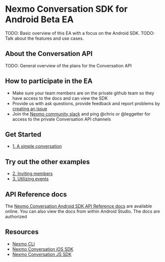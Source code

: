 # Nexmo Conversation SDK for Android Beta EA

TODO: Basic overview of this EA with a focus on the Android SDK.
TODO: Talk about the features and use cases.

## About the Conversation API

TODO: General overview of the plans for the Conversation API

## How to participate in the EA

* Make sure your team members are on the private github team so they have access to the docs and can view the SDK
* Provide us with ask questions, provide feedback and report problems by [creating an issue](https://github.com/Nexmo/conversation-android-quickstart/issues/new)
* Join the [Nexmo community slack](http://nexmo-community-invite.herokuapp.com/) and ping @chris or @leggetter for access to the private Conversation API channels

## Get Started

* [1. A simple conversation](examples/1-simple-conversation/)

## Try out the other examples

* [2. Inviting members](examples/2-Inviting-members)
* [3. Utilizing events](examples/3-utilizing-events)

## API Reference docs

The [Nexmo Conversation Android SDK API Reference docs](https://conversation-android-docs.herokuapp.com/) are available online. You can also view the docs from within Android Studio. The docs are authorized 

## Resources

* [Nexmo CLI](https://github.com/nexmo/nexmo-cli)
* [Nexmo Conversation iOS SDK](https://github.com/nexmoinc/conversation-ios-sdk)
* [Nexmo Conversation JS SDK](https://github.com/nexmoinc/conversation-js-sdk)

